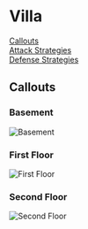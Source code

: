 # Villa

[Callouts](#callouts)\
[Attack Strategies](#attack-strategies)\
[Defense Strategies](#defense-strategies)

## Callouts

### Basement

![Basement](images/villa_basement_callouts.png)

### First Floor

![First Floor](images/villa_first_floor_callouts.png)

### Second Floor

![Second Floor](images/villa_second_floor_callouts.png)
